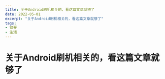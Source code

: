 ```yaml
---
title: 关于Android刷机相关的，看这篇文章就够了
date: 2022-05-01
excerpt: "关于Android刷机相关的，看这篇文章就够了"
tags:
- 钢琴
- 生活
---
```

# 关于Android刷机相关的，看这篇文章就够了
